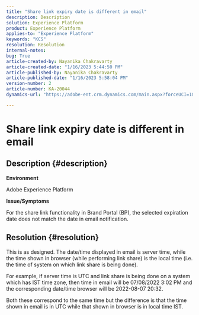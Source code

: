 ```yaml
---
title: "Share link expiry date is different in email"
description: Description
solution: Experience Platform
product: Experience Platform
applies-to: "Experience Platform"
keywords: "KCS"
resolution: Resolution
internal-notes: 
bug: True
article-created-by: Nayanika Chakravarty
article-created-date: "1/16/2023 5:44:50 PM"
article-published-by: Nayanika Chakravarty
article-published-date: "1/16/2023 5:58:04 PM"
version-number: 2
article-number: KA-20044
dynamics-url: "https://adobe-ent.crm.dynamics.com/main.aspx?forceUCI=1&pagetype=entityrecord&etn=knowledgearticle&id=9e14b874-c595-ed11-aad1-6045bd006149"

---
```

# Share link expiry date is different in email

## Description {#description}


<b>Environment</b>

Adobe Experience Platform

<b>Issue/Symptoms</b>

For the share link functionality in Brand Portal (BP), the selected expiration date does not match the date in email notification.


## Resolution {#resolution}


This is as designed. The date/time displayed in email is server time, while the time shown in browser (while performing link share) is the local time (i.e. the time of system on which link share is being done).

For example, if server time is UTC and link share is being done on a system which has IST time zone, then time in email will be 07/08/2022 3:02 PM and the corresponding date/time browser will be 2022-08-07 20:32.

Both these correspond to the same time but the difference is that the time shown in email is in UTC while that shown in browser is in local time IST.
